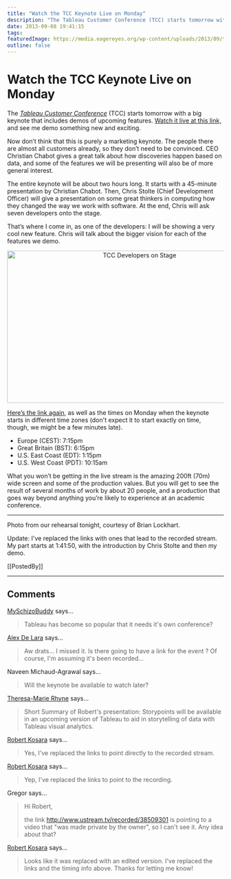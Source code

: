 ```yaml
---
title: "Watch the TCC Keynote Live on Monday"
description: "The Tableau Customer Conference (TCC) starts tomorrow with a big keynote that includes demos of upcoming features. Watch it live at this link, and see me demo something new and exciting."
date: 2013-09-08 19:41:15
tags: 
featuredImage: https://media.eagereyes.org/wp-content/uploads/2013/09/tcc-devs-on-stage.jpg
outline: false
---
```


# Watch the TCC Keynote Live on Monday

The <a href="http://tcc13.tableauconference.com/"><em>Tableau Customer Conference</em></a> (TCC) starts tomorrow with a big keynote that includes demos of upcoming features. <a href="http://www.ustream.tv/recorded/39494039">Watch it live at this link,</a> and see me demo something new and exciting.

Now don’t think that this is purely a marketing keynote. The people there are almost all customers already, so they don’t need to be convinced. CEO Christian Chabot gives a great talk about how discoveries happen based on data, and some of the features we will be presenting will also be of more general interest.

The entire keynote will be about two hours long. It starts with a 45-minute presentation by Christian Chabot. Then, Chris Stolte (Chief Development Officer) will give a presentation on some great thinkers in computing how they changed the way we work with software. At the end, Chris will ask seven developers onto the stage.

That’s where I come in, as one of the developers: I will be showing a very cool new feature. Chris will talk about the bigger vision for each of the features we demo.

<p align="center"><img class="aligncenter size-full wp-image-2605" alt="TCC Developers on Stage" src="https://media.eagereyes.org/wp-content/uploads/2013/09/tcc-devs-on-stage.jpg" width="600" height="354" /></p>

<a href="http://www.ustream.tv/recorded/39494039">Here’s the link again</a>, as well as the times on Monday when the keynote starts in different time zones (don't expect it to start exactly on time, though, we might be a few minutes late).

<ul>
    <li>Europe (CEST): 7:15pm</li>
    <li>Great Britain (BST): 6:15pm</li>
    <li>U.S. East Coast (EDT): 1:15pm</li>
    <li>U.S. West Coast (PDT): 10:15am</li>
</ul>

What you won’t be getting in the live stream is the amazing 200ft (70m) wide screen and some of the production values. But you will get to see the result of several months of work by about 20 people, and a production that goes way beyond anything you’re likely to experience at an academic conference.

<hr />

Photo from our rehearsal tonight, courtesy of Brian Lockhart.

Update: I've replaced the links with ones that lead to the recorded stream. My part starts at 1:41:50, with the introduction by Chris Stolte and then my demo.

[[PostedBy]]

<aside class="comments">

---
## Comments

<a href="http://gravatar.com/myschizobuddy" rel="nofollow noopener" target="_blank">MySchizoBuddy</a> says…
>	Tableau has become so popular that it needs it's own conference?

<a href="https://plus.google.com/114156875901089210081" rel="nofollow noopener" target="_blank">Alex De Lara</a> says…
>	Aw drats... I missed it. Is there going to have a link for the event ? Of course, I'm assuming it's been recorded...

Naveen Michaud-Agrawal says…
>	Will the keynote be available to watch later?

<a href="http://theresamarierhyne.com/Theresa-Marie_Rhynes_Viewpoint/Welcome.html" rel="nofollow noopener" target="_blank">Theresa-Marie Rhyne</a> says…
>	Short Summary of Robert's presentation:  Storypoints will be available in an upcoming version of Tableau to aid in storytelling of data with Tableau visual analytics.

<a href="/about" rel="nofollow noopener" target="_blank">Robert Kosara</a> says…
>	Yes, I've replaced the links to point directly to the recorded stream.

<a href="/about" rel="nofollow noopener" target="_blank">Robert Kosara</a> says…
>	Yep, I've replaced the links to point to the recording.

Gregor says…
>	Hi Robert,
>	
>	the link http://www.ustream.tv/recorded/38509301 is pointing to a video that "was made private by the owner", so I can't see it. Any idea about that?

<a href="/about" rel="nofollow noopener" target="_blank">Robert Kosara</a> says…
>	Looks like it was replaced with an edited version. I've replaced the links and the timing info above. Thanks for letting me know!

</aside>

